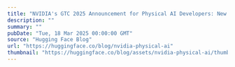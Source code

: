 ```yaml
---
title: "NVIDIA's GTC 2025 Announcement for Physical AI Developers: New Open Models and Datasets"
description: ""
summary: ""
pubDate: "Tue, 18 Mar 2025 00:00:00 GMT"
source: "Hugging Face Blog"
url: "https://huggingface.co/blog/nvidia-physical-ai"
thumbnail: "https://huggingface.co/blog/assets/nvidia-physical-ai/thumbnail.png"
---
```


